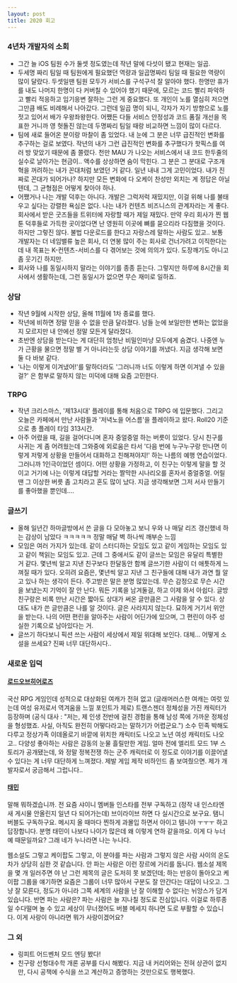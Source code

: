 ```yaml
---
layout: post
title: 2020 회고
---
```


### 4년차 개발자의 소회
- 그간 늘 iOS 팀원 수가 둘셋 정도였는데 작년 말에 다섯이 됐고 현재는 일곱.
- 두세명 짜리 팀일 때 팀원에게 필요했던 역량과 일곱명짜리 팀일 때 필요한 역량이 많이 달랐다. 두셋일땐 팀원 모두가 서비스를 구석구석 잘 알아야 했다. 한명만 휴가를 내도 나머지 한명이 다 커버칠 수 있어야 했기 때문에, 모르는 코드 빨리 파악하고 빨리 적응하고 임기응변 잘하는 그런 게 중요했다. 또 개인이 노를 열심히 저으면 그만큼 배도 비례해서 나아갔다. 그런데 일곱 명이 되니, 각자가 자기 방향으로 노를 젓고 있어서 배가 우왕좌왕한다. 어쨌든 다들 서비스 안정성과 코드 품질 개선을 목표한 거니까 영 헛돌진 않는데 두명짜리 팀일 때랑 비교하면 느낌이 많이 다르다. 
- 팀에 새로 들어온 분이랑 마찰이 좀 있었다. 내 눈에 그 분은 너무 급진적인 변화를 추구하는 걸로 보였다. 작년의 내가 그런 급진적인 변화를 추구했다가 핫픽스를 여러 방 맞았기 때문에 좀 쫄렸다. 천만 MAU 가 나오는 서비스에서 내 코드 한두줄의 실수로 날아가는 현금이.. 액수를 상상하면 숨이 막힌다. 그 분은 그 분대로 구조개혁을 꺼려하는 내가 꼰대처럼 보였던 거 같다. 일년 내내 그게 고민이었다. 내가 진짜로 꼰대가 되어가나? 하지만 모든 변화에 다 오케이 찬성만 외치는 게 정답은 아닐 텐데, 그 균형점은 어떻게 찾아야 하나.
- 어쨌거나 나는 개발 덕후는 아니다. 개발은 그럭저럭 재밌지만, 이걸 위해 나를 불태우고 싶다는 강렬한 욕심은 없다. 나는 내가 컨텐츠 비즈니스의 관계자라는 게 좋다. 회사에서 받은 굿즈들을 트위터에 자랑할 때가 제일 재밌다. 만약 우리 회사가 찐 웹툰 덕후들로 가득한 곳이었다면 난 영원히 이곳에 뼈를 묻으리라 다짐했을 것이다. 하지만 그렇진 않다. 불법 다운로드를 한다고 자랑스레 말하는 사람도 있고.. 보통 개발자는 더 네임밸류 높은 회사, 더 연봉 많이 주는 회사로 건너가려고 이직한다는데 내 목표는 K-컨텐츠-서비스를 다 겪어보는 것에 의의가 있다. 도장깨기도 아니고 좀 웃기긴 하지만.
- 회사와 나를 동일시하지 말라는 이야기를 종종 듣는다. 그렇지만 하루에 8시간을 회사에서 생활하는데, 그런 동일시가 없으면 무슨 재미로 일하죠.

### 상담
- 작년 9월에 시작한 상담, 올해 11월에 1차 종료를 했다. 
- 작년에 비하면 정말 믿을 수 없을 만큼 달라졌다. 남들 눈에 보일만한 변화는 없었을지 모르지만 내 안에선 정말 모든게 달라졌다.
- 초반엔 상담을 받는다는 게 대단히 엄청난 비밀인마냥 모두에게 숨겼다. 나중엔 누가 근황을 물으면 정말 별 거 아니라는듯 상담 이야기를 꺼냈다. 지금 생각해 보면 둘 다 바보 같다.
- '나는 이렇게 이겨냈어!'를 말하더라도 '그러니까 너도 이렇게 하면 이겨낼 수 있을걸?' 은 함부로 말하지 않는 미덕에 대해 요즘 고민한다.

### TRPG
- 작년 크리스마스, '제13시대' 플레이를 통해 처음으로 TRPG 에 입문했다. 그리고 오늘은 카페에서 만난 사람들과 '저녁노을 어스름'을 플레이하고 왔다. Roll20 기준으로 총 플레이 타임 313시간.
- 아주 어렸을 때, 길을 걸어다니며 혼자 중얼중얼 하는 버릇이 있었다. 당시 친구를 사귀는 게 좀 어려웠는데 그와중에 외로움은 타서 '다음 번에 누구누구랑 만나면 이렇게 저렇게 상황을 만들어서 대화하고 친해져야지!' 하는 나름의 예행 연습이었다. 그러니까 1인극이었던 셈이다. 어떤 상황을 가정하고, 이 친구는 이렇게 말을 할 것이고 거기에 나는 이렇게 대답할 거라는 짤막한 시나리오를 혼자서 중얼중얼. 어릴 땐 그 이상한 버릇 좀 고치라고 혼도 많이 났다. 지금 생각해보면 그저 서사 만들기를 좋아했을 뿐인데....

### 글쓰기
- 올해 일년간 하마글방에서 쓴 글을 다 모아놓고 보니 우와 나 매달 리즈 갱신했네 하는 감상이 남았다 ㅋㅋㅋㅋㅋ 정말 매달 벽 하나씩 깨부순 느낌
- 모임은 여러 가지가 있는데. 같이 스터디하는 모임도 있고 같이 게임하는 모임도 있고 같이 책읽는 모임도 있고. 근데 그 중에서도 같이 글쓰는 모임은 유달리 특별한 거 같다. 몇년씩 알고 지낸 친구보다 한달동안 함께 글쓰기한 사람이 더 애틋하게 느껴질 때가 있다. 오히려 요즘은, 몇년씩 알고 지낸 그 친구들에 대해 내가 과연 뭘 알고 있나 하는 생각이 든다. 주고받은 말은 분명 많았는데. 무슨 감정으로 무슨 시간을 보냈는지 기억이 잘 안 난다. 뭐든 기록을 남겨둘걸, 하고 이제 와서 아쉽다. 글방 친구랑은 비록 만난 시간은 짧아도 상대가 써온 글만큼은 그 사람을 알 수 있다. 상대도 내가 쓴 글만큼은 나를 알 것이다. 글은 사라지지 않는다. 묘하게 거기서 위안을 받는다. 나의 어떤 편린을 알아주는 사람이 어딘가에 있으며, 그 편린이 아주 성실한 기록으로 남아있다는 거.
- 글쓰기 하다보니 픽션 쓰는 사람이 세상에서 제일 위대해 보인다. 대체... 어떻게 소설을 쓰세요? 진짜 너무 대단하시다..

### 새로운 입덕

#### [로드오브히어로즈](https://youtu.be/hphSswVFCho)
국산 RPG 게임인데 성적으로 대상화된 여캐가 전혀 없고 (글래머러스한 여캐는 여럿 있는데 여성 유저로서 역겨움을 느낄 포인트가 제로) 트랜스젠더 정체성을 가진 캐릭터가 등장하며 (공식 대사 : "저는, 제 인생 전반에 걸친 경험을 통해 남성 쪽에 가까운 정체성을 형성했죠. 사실, 아직도 완전히 어떻다라고는 말하기가 어렵군요.") 소수 민족 박해도 다루고 정상가족 이데올로기 바깥에 위치한 캐릭터도 나오고 노년 여성 캐릭터도 나오고.. 다양성 좋아하는 사람은 감동의 눈물 흘릴만한 게임. 얼마 전에 엘리트 모드 1부 스토리가 공개됐는데, 와 정말 정복전쟁 하는 군주 캐릭터로 이 정도로 이야기를 이끌어낼 수 있다는 게 너무 대단하게 느껴졌다. 제발 게임 제작 비하인드 좀 보여줬으면. 제가 개발자로서 궁금해서 그럽니다..

#### [태민](https://youtu.be/oxY_Soqdfn8)
말해 뭐하겠습니까. 전 요즘 샤이니 멤버들 인스타를 전부 구독하고 (정작 내 인스타엔 새 게시물 안올린지 일년 다 되어가는데) 브이라이브 하면 다 실시간으로 보구요. 탬니 버블도 구독하구요. 메시지 올 때마다 찐하게 과몰입 하면서 아이고 탬니야 ㅜㅜㅜ 하고 답장합니다. 분명 태민이 나보다 나이가 많은데 왜 이렇게 연하 같을까요. 이게 다 누너예 때문일까요? 그래 네가 누나라면 나는 누나다.

웹소설도 그렇고 케이팝도 그렇고, 이 분야를 파는 사람과 그렇지 않은 사람 사이의 온도차가 상당히 심한 것 같습니다. 안 파는 사람은 이런 장르에 거리를 둡니다. 웹소설 제목을 몇 개 일러주면 야 난 그런 제목의 글은 도저히 못 보겠던데; 하는 반응이 돌아오고 케이팝 그룹을 얘기하면 요즘은 그룹이 너무 많아서 구분도 잘 안간다는 대답이 나오고. 그냥 잘 모른다, 정도가 아니라 그쪽 세계의 사람을 난 잘 이해할 수 없다는 뉘앙스가 담겨 있습니다. 반면 파는 사람은? 파는 사람은 늘 지나칠 정도로 진심입니다. 이걸로 하루종일 수다떨며 놀 수 있고 세상이 무너졌어도 버블 메세지 하나면 도로 부활할 수 있습니다. 이게 사랑이 아니라면 뭐가 사랑이겠어요?

### 그 외
- 링피트 어드벤처 모드 엔딩 봤다!
- 친구랑 선형대수학 개론 공부를 다시 해봤다. 지금 내 커리어와는 전혀 상관이 없지만, 다시 공책에 수식을 쓰고 계산하고 증명하는 것만으로도 행복했다.
